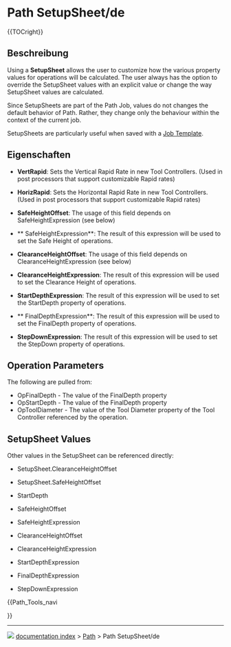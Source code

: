 # Path SetupSheet/de
{{TOCright}}



## Beschreibung

Using a **SetupSheet** allows the user to customize how the various property values for operations will be calculated. The user always has the option to override the SetupSheet values with an explicit value or change the way SetupSheet values are calculated.

Since SetupSheets are part of the Path Job, values do not changes the default behavior of Path. Rather, they change only the behaviour within the context of the current job.

SetupSheets are particularly useful when saved with a [Job Template](Path_ExportTemplate.md).



## Eigenschaften

-    **VertRapid**: Sets the Vertical Rapid Rate in new Tool Controllers. (Used in post processors that support customizable Rapid rates)

-    **HorizRapid**: Sets the Horizontal Rapid Rate in new Tool Controllers. (Used in post processors that support customizable Rapid rates)

-    **SafeHeightOffset**: The usage of this field depends on SafeHeightExpression (see below)

-    ** SafeHeightExpression**: The result of this expression will be used to set the Safe Height of operations.

-    **ClearanceHeightOffset**: The usage of this field depends on ClearanceHeightExpression (see below)

-    **ClearanceHeightExpression**: The result of this expression will be used to set the Clearance Height of operations.

-    **StartDepthExpression**: The result of this expression will be used to set the StartDepth property of operations.

-    ** FinalDepthExpression**: The result of this expression will be used to set the FinalDepth property of operations.

-    **StepDownExpression**: The result of this expression will be used to set the StepDown property of operations.

## Operation Parameters 

The following are pulled from:

-   OpFinalDepth - The value of the FinalDepth property
-   OpStartDepth - The value of the FinalDepth property
-   OpToolDiameter - The value of the Tool Diameter property of the Tool Controller referenced by the operation.

## SetupSheet Values 

Other values in the SetupSheet can be referenced directly:

-   SetupSheet.ClearanceHeightOffset
-   SetupSheet.SafeHeightOffset

-   StartDepth
-   SafeHeightOffset
-   SafeHeightExpression
-   ClearanceHeightOffset
-   ClearanceHeightExpression
-   StartDepthExpression
-   FinalDepthExpression
-   StepDownExpression





{{Path_Tools_navi

}}



---
![](images/Button_right.svg) [documentation index](../README.md) > [Path](Path_Workbench.md) > Path SetupSheet/de
